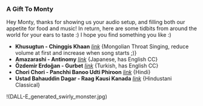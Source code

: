 ### A Gift To Monty

Hey Monty, thanks for showing us your audio setup, and filling both our appetite for food and music! In return, here are some tidbits from around the world for your ears to taste :) 
I hope you find something you like :)

- **Khusugtun - Chinggis Khaan** [*link*](https://youtu.be/tcd59zMIadk) {Mongolian Throat Singing, reduce volume at first and increase when song starts ;)}
- **Amazarashi - Antinomy** [*link*](https://youtu.be/PsQko0cn8qU?t=604) {Japanese, has English CC}
- **Özdemir Erdoğan - Gurbet** [*link*](https://youtu.be/w0DTBlCB9ko) {Turkish, has English CC}
- **Chori Chori - Panchhi Banoo Udti Phiroon** [*link*](https://youtu.be/8GQ2QXul-Po) {Hindi}
- **Ustad Bahauddin Dagar - Raag Kausi Kanada** [*link*](https://youtu.be/LdF8n5uRMZk) {Hindustani Classical}

!(DALL-E_generated_swirly_monster.jpg)
